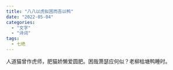 ```yaml
---
title: "八八以虎拟困而吾以鸭"
date: "2022-05-04"
categories: 
  - "文字"
  - "诗词"
tags:
  - 七绝
---
```


人道猫曾作虎师，肥猫娇懒爱圆肥。困哉萧瑟应何似？老柳枯塘鸭睡时。
